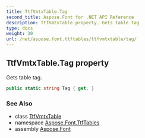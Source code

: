 ```yaml
---
title: TtfVmtxTable.Tag
second_title: Aspose.Font for .NET API Reference
description: TtfVmtxTable property. Gets table tag
type: docs
weight: 30
url: /net/aspose.font.ttftables/ttfvmtxtable/tag/
---
```

## TtfVmtxTable.Tag property

Gets table tag.

```csharp
public static string Tag { get; }
```

### See Also

* class [TtfVmtxTable](../)
* namespace [Aspose.Font.TtfTables](../../ttfvmtxtable/)
* assembly [Aspose.Font](../../../)


